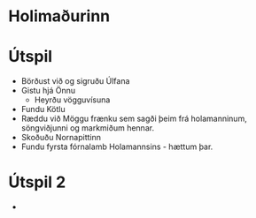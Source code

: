 # Holimaðurinn

# Útspil
- Börðust við og sigruðu Úlfana
- Gistu hjá  Önnu
  - Heyrðu vögguvísuna
- Fundu Kötlu
- Ræddu við Möggu frænku sem sagði þeim frá holamanninum, söngviðjunni og 
  markmiðum hennar.
- Skoðuðu Nornapittinn
- Fundu fyrsta fórnalamb Holamannsins - hættum þar.

# Útspil 2
- 